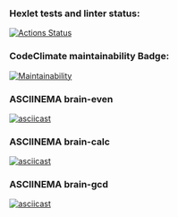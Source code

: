 ### Hexlet tests and linter status:
[![Actions Status](https://github.com/toro89rus/python-project-49/actions/workflows/hexlet-check.yml/badge.svg)](https://github.com/toro89rus/python-project-49/actions)

### CodeClimate maintainability Badge:
[![Maintainability](https://api.codeclimate.com/v1/badges/0eac92deb91a8a7b53a7/maintainability)](https://codeclimate.com/github/toro89rus/python-project-49/maintainability)

### ASCIINEMA brain-even
[![asciicast](https://asciinema.org/a/ZcKBL4BOzL3Kf9uOdWLLiiFac.svg)](https://asciinema.org/a/ZcKBL4BOzL3Kf9uOdWLLiiFac)

### ASCIINEMA brain-calc
[![asciicast](https://asciinema.org/a/Jq4HjG82pacJBDS04WtxtYZEB.svg)](https://asciinema.org/a/Jq4HjG82pacJBDS04WtxtYZEB)

### ASCIINEMA brain-gcd
[![asciicast](https://asciinema.org/a/NMZqFUNJHmPrye2Fnbd0z2sLa.svg)](https://asciinema.org/a/NMZqFUNJHmPrye2Fnbd0z2sLa)